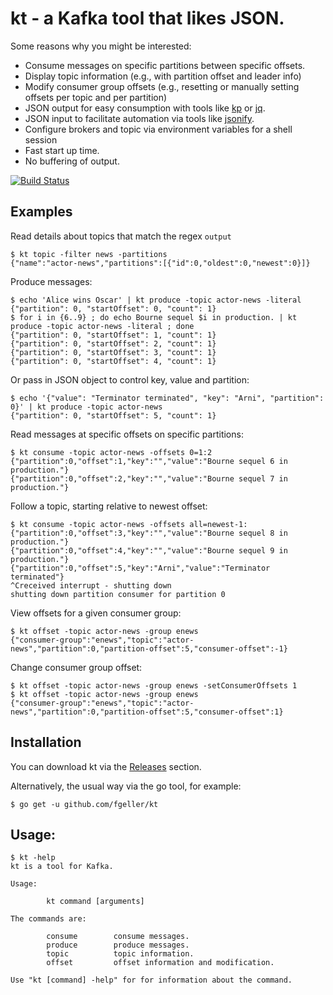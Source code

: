 # kt - a Kafka tool that likes JSON.

Some reasons why you might be interested:

* Consume messages on specific partitions between specific offsets.
* Display topic information (e.g., with partition offset and leader info)
* Modify consumer group offsets (e.g., resetting or manually setting offsets per topic and per partition)
* JSON output for easy consumption with tools like [kp](https://github.com/echojc/kp) or [jq](https://stedolan.github.io/jq/).
* JSON input to facilitate automation via tools like [jsonify](https://github.com/fgeller/jsonify).
* Configure brokers and topic via environment variables for a shell session
* Fast start up time.
* No buffering of output.

[![Build Status](https://travis-ci.org/fgeller/kt.svg?branch=master)](https://travis-ci.org/fgeller/kt)

## Examples

Read details about topics that match the regex `output`

    $ kt topic -filter news -partitions
    {"name":"actor-news","partitions":[{"id":0,"oldest":0,"newest":0}]}

Produce messages:

    $ echo 'Alice wins Oscar' | kt produce -topic actor-news -literal
    {"partition": 0, "startOffset": 0, "count": 1}
    $ for i in {6..9} ; do echo Bourne sequel $i in production. | kt produce -topic actor-news -literal ; done
    {"partition": 0, "startOffset": 1, "count": 1}
    {"partition": 0, "startOffset": 2, "count": 1}
    {"partition": 0, "startOffset": 3, "count": 1}
    {"partition": 0, "startOffset": 4, "count": 1}

Or pass in JSON object to control key, value and partition:

    $ echo '{"value": "Terminator terminated", "key": "Arni", "partition": 0}' | kt produce -topic actor-news
    {"partition": 0, "startOffset": 5, "count": 1}

Read messages at specific offsets on specific partitions:

    $ kt consume -topic actor-news -offsets 0=1:2
    {"partition":0,"offset":1,"key":"","value":"Bourne sequel 6 in production."}
    {"partition":0,"offset":2,"key":"","value":"Bourne sequel 7 in production."}

Follow a topic, starting relative to newest offset:

    $ kt consume -topic actor-news -offsets all=newest-1:
    {"partition":0,"offset":3,"key":"","value":"Bourne sequel 8 in production."}
    {"partition":0,"offset":4,"key":"","value":"Bourne sequel 9 in production."}
    {"partition":0,"offset":5,"key":"Arni","value":"Terminator terminated"}
    ^Creceived interrupt - shutting down
    shutting down partition consumer for partition 0

View offsets for a given consumer group:

    $ kt offset -topic actor-news -group enews
    {"consumer-group":"enews","topic":"actor-news","partition":0,"partition-offset":5,"consumer-offset":-1}

Change consumer group offset:

    $ kt offset -topic actor-news -group enews -setConsumerOffsets 1
    $ kt offset -topic actor-news -group enews
    {"consumer-group":"enews","topic":"actor-news","partition":0,"partition-offset":5,"consumer-offset":1}

## Installation

You can download kt via the [Releases](https://github.com/fgeller/kt/releases) section.

Alternatively, the usual way via the go tool, for example:

    $ go get -u github.com/fgeller/kt

## Usage:

    $ kt -help
    kt is a tool for Kafka.

    Usage:

            kt command [arguments]

    The commands are:

            consume        consume messages.
            produce        produce messages.
            topic          topic information.
            offset         offset information and modification.

    Use "kt [command] -help" for for information about the command.

